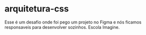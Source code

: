 # arquitetura-css
Esse é um desafio onde foi pego um projeto no Figma e nós ficamos responsaveis para desenvolver sozinhos. Escola Imagine.
